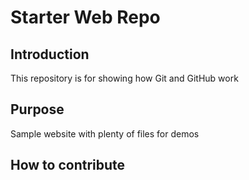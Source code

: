 # Starter Web Repo

## Introduction
This repository is for showing how Git and GitHub work

## Purpose
Sample website with plenty of files for demos

## How to contribute

